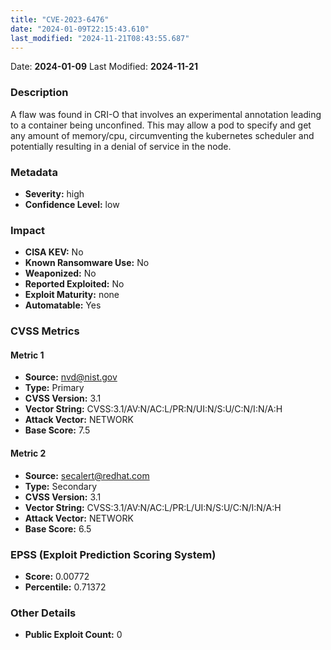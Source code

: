 ```yaml
---
title: "CVE-2023-6476"
date: "2024-01-09T22:15:43.610"
last_modified: "2024-11-21T08:43:55.687"
---
```


Date: **2024-01-09** Last Modified: **2024-11-21**

### Description  
A flaw was found in CRI-O that involves an experimental annotation leading to a container being unconfined. This may allow a pod to specify and get any amount of memory/cpu, circumventing the kubernetes scheduler and potentially resulting in a denial of service in the node.

### Metadata  
- **Severity:** high
- **Confidence Level:** low

### Impact  
- **CISA KEV:** No
- **Known Ransomware Use:** No
- **Weaponized:** No
- **Reported Exploited:** No
- **Exploit Maturity:** none
- **Automatable:** Yes

### CVSS Metrics  

#### Metric 1
- **Source:** nvd@nist.gov
- **Type:** Primary
- **CVSS Version:** 3.1
- **Vector String:** CVSS:3.1/AV:N/AC:L/PR:N/UI:N/S:U/C:N/I:N/A:H
- **Attack Vector:** NETWORK
- **Base Score:** 7.5

#### Metric 2
- **Source:** secalert@redhat.com
- **Type:** Secondary
- **CVSS Version:** 3.1
- **Vector String:** CVSS:3.1/AV:N/AC:L/PR:L/UI:N/S:U/C:N/I:N/A:H
- **Attack Vector:** NETWORK
- **Base Score:** 6.5


### EPSS (Exploit Prediction Scoring System)  
- **Score:** 0.00772
- **Percentile:** 0.71372

### Other Details  
- **Public Exploit Count:** 0
